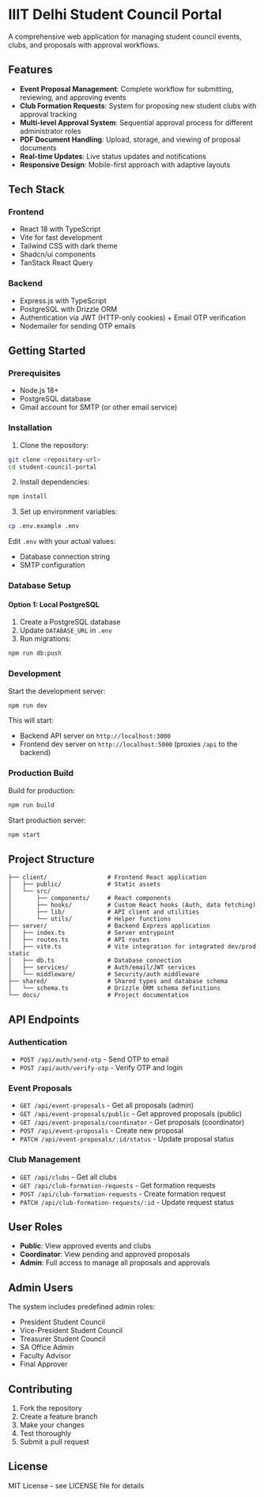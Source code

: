 # IIIT Delhi Student Council Portal

A comprehensive web application for managing student council events, clubs, and proposals with approval workflows.

## Features

- **Event Proposal Management**: Complete workflow for submitting, reviewing, and approving events
- **Club Formation Requests**: System for proposing new student clubs with approval tracking
- **Multi-level Approval System**: Sequential approval process for different administrator roles
- **PDF Document Handling**: Upload, storage, and viewing of proposal documents
- **Real-time Updates**: Live status updates and notifications
- **Responsive Design**: Mobile-first approach with adaptive layouts

## Tech Stack

### Frontend
- React 18 with TypeScript
- Vite for fast development
- Tailwind CSS with dark theme
- Shadcn/ui components
- TanStack React Query

### Backend
- Express.js with TypeScript
- PostgreSQL with Drizzle ORM
- Authentication via JWT (HTTP-only cookies) + Email OTP verification
- Nodemailer for sending OTP emails

## Getting Started

### Prerequisites

- Node.js 18+ 
- PostgreSQL database
- Gmail account for SMTP (or other email service)

### Installation

1. Clone the repository:
```bash
git clone <repository-url>
cd student-council-portal
```

2. Install dependencies:
```bash
npm install
```

3. Set up environment variables:
```bash
cp .env.example .env
```

Edit `.env` with your actual values:
- Database connection string
- SMTP configuration

### Database Setup

#### Option 1: Local PostgreSQL

1. Create a PostgreSQL database
2. Update `DATABASE_URL` in `.env`
3. Run migrations:
```bash
npm run db:push
```

### Development

Start the development server:
```bash
npm run dev
```

This will start:
- Backend API server on `http://localhost:3000`
- Frontend dev server on `http://localhost:5000` (proxies `/api` to the backend)

### Production Build

Build for production:
```bash
npm run build
```

Start production server:
```bash
npm start
```

## Project Structure

```
├── client/                 # Frontend React application
│   ├── public/             # Static assets
│   └── src/
│       ├── components/     # React components
│       ├── hooks/          # Custom React hooks (Auth, data fetching)
│       ├── lib/            # API client and utilities
│       └── utils/          # Helper functions
├── server/                 # Backend Express application
│   ├── index.ts            # Server entrypoint
│   ├── routes.ts           # API routes
│   ├── vite.ts             # Vite integration for integrated dev/prod static
│   ├── db.ts               # Database connection
│   ├── services/           # Auth/email/JWT services
│   └── middleware/         # Security/auth middleware
├── shared/                 # Shared types and database schema
│   └── schema.ts           # Drizzle ORM schema definitions
└── docs/                   # Project documentation
```

## API Endpoints

### Authentication
- `POST /api/auth/send-otp` - Send OTP to email
- `POST /api/auth/verify-otp` - Verify OTP and login

### Event Proposals
- `GET /api/event-proposals` - Get all proposals (admin)
- `GET /api/event-proposals/public` - Get approved proposals (public)
- `GET /api/event-proposals/coordinator` - Get proposals (coordinator)
- `POST /api/event-proposals` - Create new proposal
- `PATCH /api/event-proposals/:id/status` - Update proposal status

### Club Management
- `GET /api/clubs` - Get all clubs
- `GET /api/club-formation-requests` - Get formation requests
- `POST /api/club-formation-requests` - Create formation request
- `PATCH /api/club-formation-requests/:id` - Update request status

## User Roles

- **Public**: View approved events and clubs
- **Coordinator**: View pending and approved proposals
- **Admin**: Full access to manage all proposals and approvals

## Admin Users

The system includes predefined admin roles:
- President Student Council
- Vice-President Student Council  
- Treasurer Student Council
- SA Office Admin
- Faculty Advisor
- Final Approver

## Contributing

1. Fork the repository
2. Create a feature branch
3. Make your changes
4. Test thoroughly
5. Submit a pull request

## License

MIT License - see LICENSE file for details